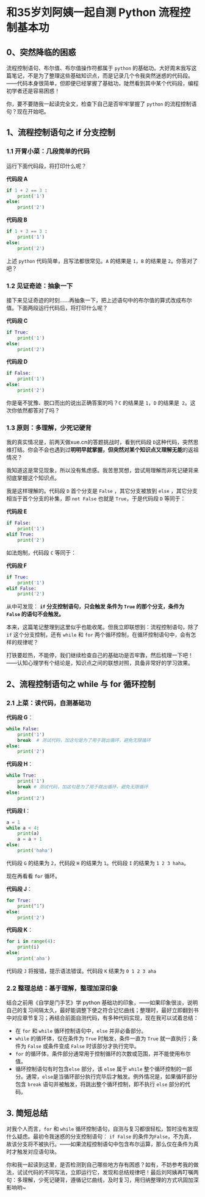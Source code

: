 # 和35岁刘阿姨一起自测 Python 流程控制基本功

## 0、突然降临的困惑

流程控制语句、布尔值、布尔值操作符都属于 `python` 的基础功。大好周末我写这篇笔记，不是为了整理这些基础知识点，而是记录几个令我突然迷惑的代码段。——代码本身很简单，但即便已经掌握了基础功，陡然看到其中某个代码段，编程初学者还是容易困惑！

你，要不要随我一起读完全文，检查下自己是否牢牢掌握了 `python` 的流程控制语句？现在开始吧。

## 1、流程控制语句之 if 分支控制

### 1.1 开胃小菜：几段简单的代码

运行下面代码段，将打印什么呢？

**代码段 A**

```python
if 1 + 2 == 3 :
    print('1')
else:
    print('2')
```

**代码段 B**

```python
if 1 + 3 == 3 :
    print('1')
else:
    print('2')
```

上述 `python` 代码简单，且写法都很常见。`A` 的结果是 `1`，`B` 的结果是 `2`。你答对了吧？

### 1.2 见证奇迹：抽象一下

接下来见证奇迹的时刻……再抽象一下，把上述语句中的布尔值的算式改成布尔值。下面两段运行代码后，将打印什么呢？

**代码段 C** 
```python
if True:
    print('1')
else:
    print('2')
```

**代码段 D** 

```python
if False:
    print('1')
else:
    print('2')
```

你是毫不犹豫、脱口而出的说出正确答案的吗？`C` 的结果是 `1`，`D` 的结果是` 2`。这次你依然都答对了吗？

### 1.3 原则：多理解，少死记硬背

我的真实情况是，前两天做xue.cn的答题挑战时，看到代码段 `D`这种代码，突然思维打结。你会不会也遇到过**明明早就掌握，但突然对某个知识点又理解无能**的返祖情况？

我知道这是常见现象，所以没有焦虑感。我苦思冥想，尝试用理解而非死记硬背来彻底掌握这个知识点。

我是这样理解的。代码段 `D` 首个分支是 `False` ，其它分支被放到 `else` ，其它分支相当于首个分支的补集，即 `not False` 也就是 `True`，于是代码段 `D` 等同于：

**代码段 E**

```python
if False:
    print('1')
elif True: 
    print('2')
```

如法炮制，代码段 `C` 等同于：

**代码段 F**

```python
if True:
    print('1')
elif False:
    print('2')
```

从中可发现： **`if` 分支控制语句，只会触发 条件为 `True` 的那个分支，条件为 `False` 的语句不会触发。** 

本来，这篇笔记整理到这里似乎也能收尾。但我立即联想到：流程控制语句，除了 `if` 这个分支控制，还有 `while` 和 `for` 两个循环控制，在循环控制语句中，会有怎样的规律呢？

打铁要趁热，不能停，我们继续检查自己的基础功是否牢靠，然后梳理一下吧！——认知心理学有个结论是，知识点之间的联想对照，具备非常好的学习效果。

## 2、流程控制语句之 while 与 for 循环控制

### 2.1 上菜：读代码，自测基础功

**代码段 G**：

```python
while False:
    print('1')
    break  # 测试代码，加这句是为了用于跳出循环，避免无限循环
else:
    print('2')
```

**代码段 H**：

```python
while True:
    print('1')
    break # 测试代码，加这句是为了用于跳出循环，避免无限循环
else:
    print('2')
```

**代码段 I**：
```python
a = 1
while a < 4:
    print(a)
    a = a + 1
else:
    print('haha')
```

代码段 `G` 的结果为 `2`，代码段 `H` 的结果为 `1`。代码段 `I` 的结果为 `1 2 3 haha`。

现在再看看 `for` 循环。

**代码段 J**：

```python
for True:
    print(‘1’)
else:
    print('2')
```

**代码段 K**：

```python
for i in range(4):
    print(i)
else:
    print('aha')
```

代码段 `J` 将报错，提示语法错误。代码段 `K` 结果为 `0 1 2 3 aha`

### 2.2 整理总结：基于理解，整理加深印象

结合之前用《自学是门手艺》学 python 基础功的印象，——如果印象很淡，说明自己的复习间隔太久，最好能调整下使之符合记忆曲线；整理时，最好立即翻到书中对应章节复习；再结合前面自测代码，有多种代码实现，现在我可以试着总结：

- 在 `for` 和 `while` 循环控制语句中，`else` 并非必备部分。
- `while` 的循环体，仅在条件为 `True` 时触发，条件一直为 `True` 就一直执行；条件为 `False` 或条件变成 `False` 时该部分才执行完毕。
- `for` 的循环体，条件部分通常用于控制循环的次数或范围，并不能使用布尔值。
- 循环控制语句有时包含`else` 部分，该 `else` 属于 `while` 整个循环控制的一部分。通常，`else`是当循环部分执行完毕后才触发。例外情况是，如果循环部分包含 `break` 语句并被触发，将跳出整个循环控制，即不执行 `else` 部分的代码。

## 3. 简短总结

对我个人而言，`for` 和 `while` 循环控制语句，自测与复习都很轻松，暂时没有发现什么疑虑。最初令我迷惑的分支控制语句： `if False` 的条件为`False`，不为真，故该分支将不被执行。——如果流程控制语句中包含布尔运算，那么仅在条件为真时才触发对应语句块。

你和我一起读到这里，是否检测到自己哪些地方存有困惑？如有，不妨参考我的做法，试试代码的不同写法，立即运行它，发现和总结规律吧！最后刘阿姨再叮嘱两句：多理解，少死记硬背，遵循记忆曲线，及时复习，用归纳整理的方式巩固加深影响哟~

